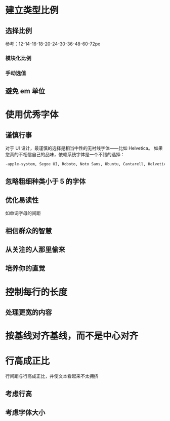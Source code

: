 # 建立类型比例

## 选择比例
参考：12-14-16-18-20-24-30-36-48-60-72px
### 模块化比例
### 手动选值

## 避免 em 单位

# 使用优秀字体
## 谨慎行事
对于 UI 设计，最谨慎的选择是相当中性的无衬线字体——比如 Helvetica。
如果您真的不相信自己的品味，依赖系统字体是一个不错的选择：
```bash
-apple-system, Segoe UI, Roboto, Noto Sans, Ubuntu, Cantarell, Helvetica Neue;
```
## 忽略粗细种类小于 5 的字体
## 优化易读性
如单词字母的间距
## 相信群众的智慧
## 从关注的人那里偷来
## 培养你的直觉

# 控制每行的长度
## 处理更宽的内容

# 按基线对齐基线，而不是中心对齐
# 行高成正比
行间距与行高成正比，并使文本看起来不太拥挤
## 考虑行高
## 考虑字体大小
